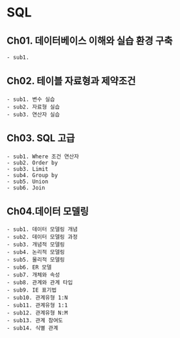 # SQL

## Ch01. 데이터베이스 이해와 실습 환경 구축
	- sub1.
	
## Ch02. 테이블 자료형과 제약조건
	- sub1. 변수 실습
	- sub2. 자료형 실습
	- sub3. 연산자 실습
	
## Ch03. SQL 고급
	- sub1. Where 조건 연산자
	- sub2. Order by
	- sub3. Limit
	- sub4.	Group by
	- sub5.	Union
	- sub6.	Join

## Ch04.데이터 모델링
	- sub1. 데이터 모델링 개념
	- sub2. 데이터 모델링 과정
	- sub3. 개념적 모델링
	- sub4. 논리적 모델링
	- sub5. 물리적 모델링
	- sub6. ER 모델
	- sub7. 개체와 속성
	- sub8. 관계와 관계 타입
	- sub9. IE 표기법
	- sub10. 관계유형 1:N
	- sub11. 관계유형 1:1
	- sub12. 관계유형 N:M
	- sub13. 관계 참여도
	- sub14. 식별 관계

	